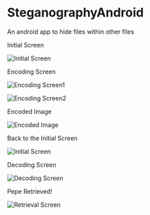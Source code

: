 # SteganographyAndroid
An android app to hide files within other files

Initial Screen

![Initial Screen](./readme_res/Screenshot_2015-10-18-09-45-48.png)

Encoding Screen

![Encoding Screen1](./readme_res/Screenshot_2015-10-18-09-45-55.png)

![Encoding Screen2](./readme_res/Screenshot_2015-10-18-09-46-23.png)

Encoded Image

![Encoded Image](./readme_res/Screenshot_2015-10-18-09-46-39.png)

Back to the Initial Screen

![Initial Screen](./readme_res/Screenshot_2015-10-18-09-45-48.png)

Decoding Screen

![Decoding Screen](./readme_res/Screenshot_2015-10-18-09-47-02.png)

Pepe Retrieved!

![Retrieval Screen](./readme_res/Screenshot_2015-10-18-09-47-10.png)
